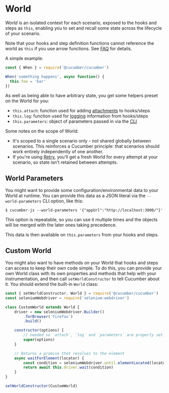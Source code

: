 # World

*World* is an isolated context for each scenario, exposed to the hooks and steps as `this`, enabling you to set and recall some state across the lifecycle of your scenario.

Note that your hooks and step definition functions cannot reference the world as `this` if you use
arrow functions. See [FAQ](../faq.md) for details.

A simple example:

```javascript
const { When } = require('@cucumber/cucumber')

When('something happens', async function() {
  this.foo = 'bar'
})
```

As well as being able to have arbitrary state, you get some helpers preset on the World for you:

* `this.attach`: function used for adding [attachments](./attachments.md) to hooks/steps
* `this.log`: function used for [logging](./attachments.md#logging) information from hooks/steps
* `this.parameters`: object of parameters passed in via the [CLI](../cli.md#world-parameters)

Some notes on the scope of World:

- It's scoped to a single scenario only - not shared globally between scenarios. This reinforces a Cucumber principle: that scenarios should work entirely independently of one another.
- If you're using [Retry](../retry.md), you'll get a fresh World for every attempt at your scenario, so state isn't retained between attempts.

## World Parameters

You might want to provide some configuration/environmental data to your World at runtime. You can provide this data as a JSON literal via the `--world-parameters` CLI option, like this:

```shell
$ cucumber-js --world-parameters '{"appUrl":"http://localhost:3000/"}'
```

This option is repeatable, so you can use it multiple times and the objects will be merged with the later ones taking precedence.

This data is then available on `this.parameters` from your hooks and steps.

## Custom World

You might also want to have methods on your World that hooks and steps can access to keep their own code simple. To do this, you can provide your own World class with its own properties and methods that help with your instrumentation, and then call `setWorldConstructor` to tell Cucumber about it. You should extend the built-in `World` class:

```javascript
const { setWorldConstructor, World } = require('@cucumber/cucumber')
const seleniumWebdriver = require('selenium-webdriver')

class CustomWorld extends World {
    driver = new seleniumWebdriver.Builder()
        .forBrowser('firefox')
        .build()

    constructor(options) {
        // needed so `attach`, `log` and `parameters` are properly set
        super(options)
    }

    // Returns a promise that resolves to the element
    async waitForElement(locator) {
        const condition = seleniumWebdriver.until.elementLocated(locator)
        return await this.driver.wait(condition)
    }
}

setWorldConstructor(CustomWorld)
```
